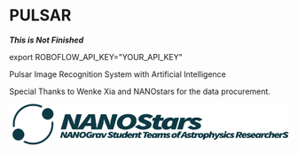 # PULSAR

***This is Not Finished***

export ROBOFLOW_API_KEY="YOUR_API_KEY"

Pulsar Image Recognition System with Artificial Intelligence

Special Thanks to Wenke Xia and NANOstars for the data procurement.

![NANOstars.png](NANOstars.png)